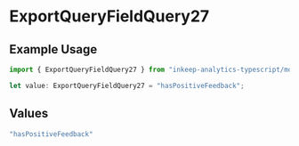 # ExportQueryFieldQuery27

## Example Usage

```typescript
import { ExportQueryFieldQuery27 } from "inkeep-analytics-typescript/models/operations";

let value: ExportQueryFieldQuery27 = "hasPositiveFeedback";
```

## Values

```typescript
"hasPositiveFeedback"
```